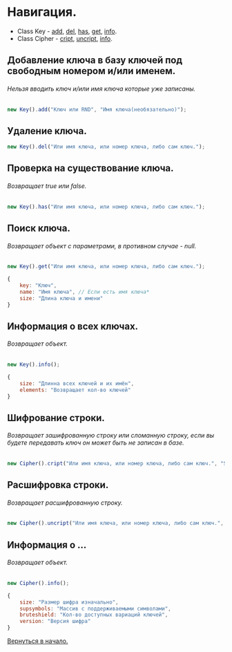 <a name="Start"></a> 
# Навигация.
- Class Key - [add](#Add), [del](#Del), [has](#Has), [get](#Get), [info](#Info).
- Class Cipher - [cript](#Cript), [uncript](#Uncript), [info](#CipherInfo).

<a name="Add"></a> 
## Добавление ключа в базу ключей под свободным номером и/или именем.
###### Нельзя вводить ключ и/или имя ключа которые уже записаны.
```JavaScript
new Key().add("Ключ или RND", "Имя ключа(необязательно)");
```
<a name="Del"></a> 
## Удаление ключа.
```JavaScript
new Key().del("Или имя ключа, или номер ключа, либо сам ключ.");
```
<a name="Has"></a> 
## Проверка на существование ключа.
###### Возвращает true или false.
```JavaScript
new Key().has("Или имя ключа, или номер ключа, либо сам ключ.");
```
<a name="Get"></a> 
## Поиск ключа.
###### Возвращает объект с параметрами, в противном случае - null.
```JavaScript
new Key().get("Или имя ключа, или номер ключа, либо сам ключ.");
```
```JavaScript
{
    key: "Ключ",
    name: "Имя ключа", // Если есть имя ключа*
    size: "Длина ключа и имени"
}
```
<a name="Info"></a> 
## Информация о всех ключах.
###### Возвращает объект.
```JavaScript
new Key().info();
```
```JavaScript
{
    size: "Длинна всех ключей и их имён",
    elements: "Возвращает кол-во ключей"
}
```
<a name="Cript"></a> 
## Шифрование строки.
###### Возвращает зашифрованную строку или сломанную строку, если вы будете передавать ключ он может быть не записан в базе.
```JavaScript
new Cipher().cript("Или имя ключа, или номер ключа, либо сам ключ.", "String");
```
<a name="Uncript"></a> 
## Расшифровка строки.
###### Возвращает расшифрованную строку.
```JavaScript
new Cipher().uncript("Или имя ключа, или номер ключа, либо сам ключ.", "String");
```
<a name="CipherInfo"></a> 
## Информация о ...
###### Возвращает объект.
```JavaScript
new Cipher().info();
```
```JavaScript
{
    size: "Размер шифра изначально",
    supsymbols: "Массив с поддерживаемыми символами",
    bruteshield: "Кол-во доступных вариаций ключей",
    version: "Версия шифра"
}
```
[Вернуться в начало.](#Start)
